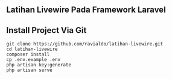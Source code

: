 ## Latihan Livewire Pada Framework Laravel

## Install Project Via Git

```
git clone https://github.com/ravialdo/latihan-livewire.git
cd latihan-livewire
composer install
cp .env.example .env
php artisan key:generate
php artisan serve
```
